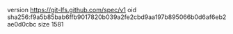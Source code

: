 version https://git-lfs.github.com/spec/v1
oid sha256:f9a5b85bab6ffb9017820b039a2fe2cbd9aa197b895066b0d6af6eb2ae0d0cbc
size 1581

